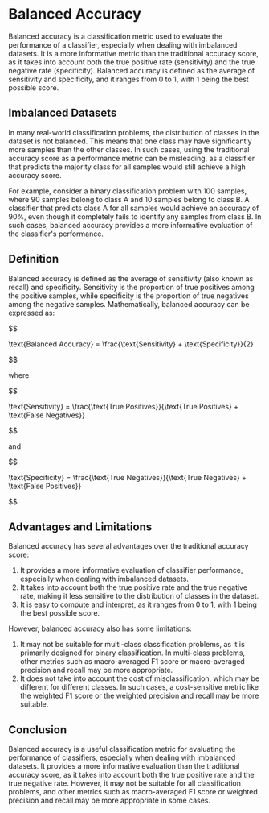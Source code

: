 # Balanced Accuracy

Balanced accuracy is a classification metric used to evaluate the performance of a classifier, especially when dealing with imbalanced datasets. It is a more informative metric than the traditional accuracy score, as it takes into account both the true positive rate (sensitivity) and the true negative rate (specificity). Balanced accuracy is defined as the average of sensitivity and specificity, and it ranges from 0 to 1, with 1 being the best possible score.

## Imbalanced Datasets

In many real-world classification problems, the distribution of classes in the dataset is not balanced. This means that one class may have significantly more samples than the other classes. In such cases, using the traditional accuracy score as a performance metric can be misleading, as a classifier that predicts the majority class for all samples would still achieve a high accuracy score.

For example, consider a binary classification problem with 100 samples, where 90 samples belong to class A and 10 samples belong to class B. A classifier that predicts class A for all samples would achieve an accuracy of 90%, even though it completely fails to identify any samples from class B. In such cases, balanced accuracy provides a more informative evaluation of the classifier's performance.

## Definition

Balanced accuracy is defined as the average of sensitivity (also known as recall) and specificity. Sensitivity is the proportion of true positives among the positive samples, while specificity is the proportion of true negatives among the negative samples. Mathematically, balanced accuracy can be expressed as:


$$

\text{Balanced Accuracy} = \frac{\text{Sensitivity} + \text{Specificity}}{2}

$$


where


$$

\text{Sensitivity} = \frac{\text{True Positives}}{\text{True Positives} + \text{False Negatives}}

$$


and


$$

\text{Specificity} = \frac{\text{True Negatives}}{\text{True Negatives} + \text{False Positives}}

$$


## Advantages and Limitations

Balanced accuracy has several advantages over the traditional accuracy score:

1. It provides a more informative evaluation of classifier performance, especially when dealing with imbalanced datasets.
2. It takes into account both the true positive rate and the true negative rate, making it less sensitive to the distribution of classes in the dataset.
3. It is easy to compute and interpret, as it ranges from 0 to 1, with 1 being the best possible score.

However, balanced accuracy also has some limitations:

1. It may not be suitable for multi-class classification problems, as it is primarily designed for binary classification. In multi-class problems, other metrics such as macro-averaged F1 score or macro-averaged precision and recall may be more appropriate.
2. It does not take into account the cost of misclassification, which may be different for different classes. In such cases, a cost-sensitive metric like the weighted F1 score or the weighted precision and recall may be more suitable.

## Conclusion

Balanced accuracy is a useful classification metric for evaluating the performance of classifiers, especially when dealing with imbalanced datasets. It provides a more informative evaluation than the traditional accuracy score, as it takes into account both the true positive rate and the true negative rate. However, it may not be suitable for all classification problems, and other metrics such as macro-averaged F1 score or weighted precision and recall may be more appropriate in some cases.
